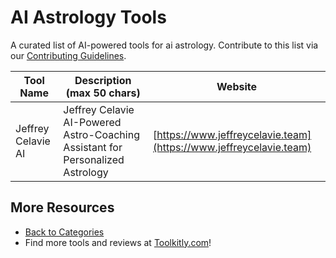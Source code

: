 # AI Astrology Tools

A curated list of AI-powered tools for ai astrology. Contribute to this list via our [Contributing Guidelines](../CONTRIBUTING.md).

| Tool Name | Description (max 50 chars) | Website |
|-----------|----------------------------|---------|
| Jeffrey Celavie AI | Jeffrey Celavie AI-Powered Astro-Coaching Assistant for Personalized Astrology | [https://www.jeffreycelavie.team](https://www.jeffreycelavie.team) |

## More Resources
- [Back to Categories](../README.md)
- Find more tools and reviews at [Toolkitly.com](https://toolkitly.com)!
